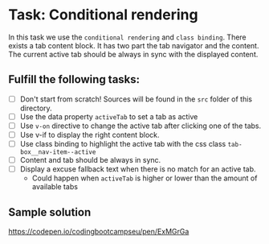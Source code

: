 # Task: Conditional rendering

In this task we use the `conditional rendering` and `class binding`.
There exists a tab content block. It has two part the tab navigator and the content. The current active tab should be always in sync with the displayed content.

## Fulfill the following tasks:

- [ ] Don't start from scratch! Sources will be found in the `src` folder of this directory.
- [ ] Use the data property `activeTab` to set a tab as active
- [ ] Use `v-on` directive to change the active tab after clicking one of the tabs.
- [ ] Use v-if to display the right content block.
- [ ] Use class binding to highlight the active tab with the css class `tab-box__nav-item--active`
- [ ] Content and tab should be always in sync.
- [ ] Display a excuse fallback text when there is no match for an active tab.
  - Could happen when `activeTab` is higher or lower than the amount of available tabs

## Sample solution

https://codepen.io/codingbootcampseu/pen/ExMGrGa
